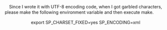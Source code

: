 　Since I wrote it with UTF-8 encoding code, when I got garbled characters, 
please make the following environment variable and then execute make.

　　　　　　export SP_CHARSET_FIXED=yes SP_ENCODING=xml
